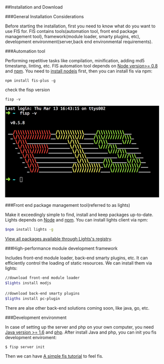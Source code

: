 ##Installation and Download

###General Installation Considerations

Before starting the installation, first you need to know what do you want to use FIS for. FIS contains tools(automation tool, front end package management tool), framework(module loader, smarty plugins, etc), development environment(server,back end environmental requirements).

###Automation tool

Performing repetitive tasks like compilation, minification, adding md5 timestamp, linting, etc. FIS automation tool depends on [Node version>= 0.8](http://nodejs.org/) and [npm](https://www.npmjs.org/). You need to [install nodejs](http://nodejs.org/) first, then you can install fis via npm:

```
npm install fis-plus -g
```

check the fisp version

```
fisp -v
```

![fisp version](./images/v.png)

###Front end package management tool(referred to as lights)

Make it exceedingly simple to find, install and keep packages up-to-date. Lights depends on [Node](http://nodejs.org/) and [npm](https://www.npmjs.org/). You can install lights client via npm:

```bash
$npm install lights -g
```

[View all packages available through Lights's registry](http://lightjs.duapp.com).

###High-performance module development framework

Includes front-end module loader, back-end smarty plugins, etc. It can efficiently control the loading of static resources. We can install them via lights:

```bash
//download front-end module loader
$lights install modjs

//download back-end smarty plugins
$ligths install pc-plugin
```

There are alse other back-end solutions coming soon, like java, go, etc.

###Development environment

In case of setting up the server and php on your own computer, you need [Java version >= 1.6](http://java.com/en/) and [php](http://cn2.php.net/downloads.php). After install Java and php, you can init you fis development enviroment:

```
$ fisp server init
```

Then we can have [A simple fis tutorial](./getting-started.md) to feel fis.
